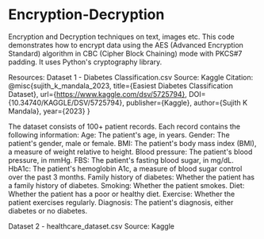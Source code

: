 # Encryption-Decryption
Encryption and Decryption techniques on text, images etc.
This code demonstrates how to encrypt data using the AES (Advanced Encryption Standard) algorithm in CBC (Cipher Block Chaining) mode with PKCS#7 padding. 
It uses Python's cryptography library.

Resources:
Dataset 1 - Diabetes Classification.csv
Source: Kaggle
Citation: @misc{sujith_k_mandala_2023,
	title={Easiest Diabetes Classification Dataset},
	url={https://www.kaggle.com/dsv/5725794},
	DOI={10.34740/KAGGLE/DSV/5725794},
	publisher={Kaggle},
	author={Sujith K Mandala},
	year={2023}
}

The dataset consists of 100+ patient records. Each record contains the following information:
Age: The patient's age, in years.
Gender: The patient's gender, male or female.
BMI: The patient's body mass index (BMI), a measure of weight relative to height.
Blood pressure: The patient's blood pressure, in mmHg.
FBS: The patient's fasting blood sugar, in mg/dL.
HbA1c: The patient's hemoglobin A1c, a measure of blood sugar control over the past 3 months.
Family history of diabetes: Whether the patient has a family history of diabetes.
Smoking: Whether the patient smokes.
Diet: Whether the patient has a poor or healthy diet.
Exercise: Whether the patient exercises regularly.
Diagnosis: The patient's diagnosis, either diabetes or no diabetes.

Dataset 2 - healthcare_dataset.csv
Source: Kaggle
